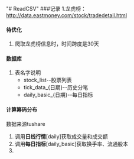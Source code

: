 "# ReadCSV" 
###记录
1.龙虎榜：http://data.eastmoney.com/stock/tradedetail.html

#### 待优化
1. 爬取龙虎榜信息时，时间跨度是30天


#### 数据库
1. 表名字说明
   - stock_list--股票列表
   - tick_data_{日期}--历史分笔
   - daily_basic_{日期}--每日指标


#### 计算筹码分布
数据来源tushare
1. 调用**日线行情**[daily]获取成交量和成交额
2. 调用**每日指标**[daily_basic]获取换手率、流通股本
3. 